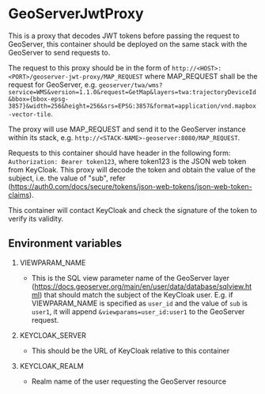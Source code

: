# GeoServerJwtProxy

This is a proxy that decodes JWT tokens before passing the request to GeoServer, this container should be deployed on the same stack with the GeoServer to send requests to.

The request to this proxy should be in the form of `http://<HOST>:<PORT>/geoserver-jwt-proxy/MAP_REQUEST` where MAP_REQUEST shall be the request for GeoServer, e.g. `geoserver/twa/wms?service=WMS&version=1.1.0&request=GetMap&layers=twa:trajectoryDeviceId&bbox={bbox-epsg-3857}&width=256&height=256&srs=EPSG:3857&format=application/vnd.mapbox-vector-tile`.

The proxy will use MAP_REQUEST and send it to the GeoServer instance within its stack, e.g. `http://<STACK-NAME>-geoserver:8080/MAP_REQUEST`.

Requests to this container should have header in the following form: `Authorization: Bearer token123`, where token123 is the JSON web token from KeyCloak. This proxy will decode the token and obtain the value of the subject, i.e. the value of "sub", refer (<https://auth0.com/docs/secure/tokens/json-web-tokens/json-web-token-claims>).

This container will contact KeyCloak and check the signature of the token to verify its validity.

## Environment variables

1) VIEWPARAM_NAME
    - This is the SQL view parameter name of the GeoServer layer (<https://docs.geoserver.org/main/en/user/data/database/sqlview.html>) that should match the subject of the KeyCloak user. E.g. if VIEWPARAM_NAME is specified as `user_id` and the value of `sub` is `user1`, it will append `&viewparams=user_id:user1` to the GeoServer request.

2) KEYCLOAK_SERVER
    - This should be the URL of KeyCloak relative to this container

3) KEYCLOAK_REALM
    - Realm name of the user requesting the GeoServer resource
